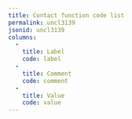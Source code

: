 ```yaml
---
title: Contact function code list
permalink: uncl3139
jsonid: uncl3139
columns:
  - 
    title: Label
    code: label
  - 
    title: Comment
    code: comment
  - 
    title: Value
    code: value
---
```

